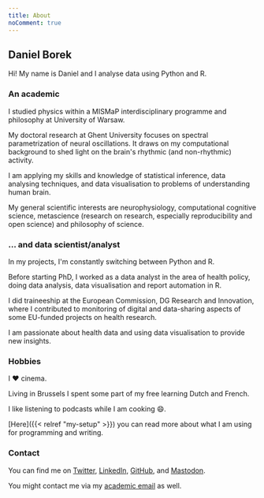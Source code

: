 ```yaml
---
title: About
noComment: true
---
```

## Daniel Borek

Hi!
My name is Daniel and I analyse data using Python and R.

### An academic

I studied physics within a MISMaP interdisciplinary programme and philosophy at University of Warsaw.

My doctoral research at Ghent University focuses on spectral parametrization of neural oscillations.
It draws on my computational background to shed light on the brain's rhythmic (and non-rhythmic) activity.

I am applying my skills and knowledge of statistical inference, data analysing techniques, and data visualisation to problems of understanding human brain.

My general scientific interests are neurophysiology, computational cognitive science, metascience (research on research, especially reproducibility and open science) and philosophy of science.

### … and data scientist/analyst

In my projects, I'm constantly switching between Python and R.

Before starting PhD, I worked as a data analyst in the area of health policy, doing data analysis, data visualisation and report automation in R.

I did traineeship at the European Commission, DG Research and Innovation, where I contributed to monitoring of digital and data-sharing aspects of some EU-funded projects on health research.

I am passionate about health data and using data visualisation to provide new insights.

### Hobbies

I ❤️ cinema.

Living in Brussels I spent some  part of my free learning Dutch and French.

I like listening to podcasts while I am cooking :smile:.

[Here]({{< relref "my-setup" >}}) you can read more about what I am using for programming and writing.

### Contact

You can find me on [Twitter](https://twitter.com/danielborek), [LinkedIn](https://www.linkedin.com/in/daniel-borek-209003a6/), [GitHub](https://github.com/danieltomasz), and [Mastodon](https://scholar.social/@dborek).

You might contact me via my [academic email](mailto:daniel.borek@ugent.be) as well.

